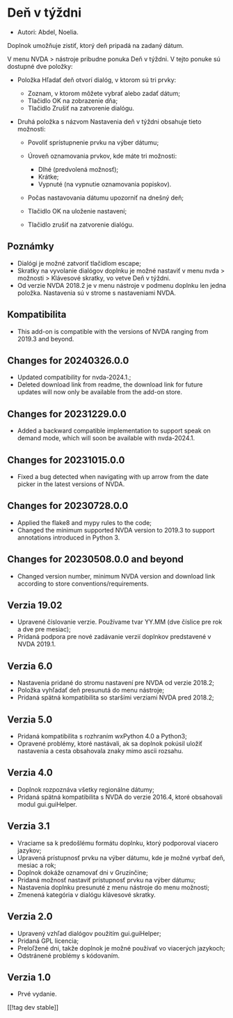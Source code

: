 # Deň v týždni #

* Autori: Abdel, Noelia.

Doplnok umožňuje zistiť, ktorý deň pripadá na zadaný dátum.

V menu NVDA > nástroje pribudne ponuka Deň v týždni. V tejto ponuke sú
dostupné dve položky:

* Položka Hľadať deň otvorí dialóg, v ktorom sú tri prvky:

    * Zoznam, v ktorom môžete vybrať alebo zadať dátum;
    * Tlačidlo OK na zobrazenie dňa;
    * Tlačidlo Zrušiť na zatvorenie dialógu.

* Druhá položka s názvom Nastavenia deň v týždni obsahuje tieto možnosti:

    * Povoliť sprístupnenie prvku na výber dátumu;
    * Úroveň oznamovania prvkov, kde máte tri možnosti:

        * Dlhé (predvolená možnosť);
        * Krátke;
        * Vypnuté (na vypnutie oznamovania popiskov).

    * Počas nastavovania dátumu upozorniť na dnešný deň;
    * Tlačidlo OK na uloženie nastavení;
    * Tlačidlo zrušiť na zatvorenie dialógu.

## Poznámky ##

* Dialógi je možné zatvoriť tlačidlom escape;
* Skratky na vyvolanie dialógov doplnku je možné nastaviť v menu nvda >
  možnosti > Klávesové skratky, vo vetve Deň v týždni.
* Od verzie NVDA 2018.2 je v menu nástroje v podmenu doplnku len jedna
  položka. Nastavenia sú v strome s nastaveniami NVDA.

## Kompatibilita ##

* This add-on is compatible with the versions of NVDA ranging from 2019.3
  and beyond.

## Changes for 20240326.0.0

* Updated compatibility for nvda-2024.1.;
* Deleted download link from readme, the download link for future updates
  will now only be available from the add-on store.

## Changes for 20231229.0.0 ##

* Added a backward compatible implementation to support speak on demand
  mode, which will soon be available with nvda-2024.1.

## Changes for 20231015.0.0 ##

* Fixed a bug detected when navigating with up arrow from the date picker in
  the latest versions of NVDA.

## Changes for 20230728.0.0 ##

* Applied the flake8 and mypy rules to the code;
* Changed the minimum supported NVDA version to 2019.3 to support
  annotations introduced in Python 3.

## Changes for 20230508.0.0 and beyond ##

* Changed version number, minimum NVDA version and download link according
  to store conventions/requirements.

## Verzia 19.02 ##

* Upravené číslovanie verzie. Používame tvar YY.MM (dve číslice pre rok a
  dve pre mesiac);
* Pridaná podpora pre nové zadávanie verzií doplnkov predstavené v NVDA
  2019.1.

## Verzia 6.0 ##

* Nastavenia pridané do stromu nastavení pre NVDA od verzie 2018.2;
* Položka vyhľadať deň presunutá do menu nástroje;
* Pridaná spätná kompatibilita so staršími verziami NVDA pred 2018.2;

## Verzia 5.0 ##

* Pridaná kompatibilita s rozhraním wxPython 4.0 a Python3;
* Opravené problémy, ktoré nastávali, ak sa doplnok pokúsil uložiť
  nastavenia a cesta obsahovala znaky mimo ascii rozsahu.

## Verzia 4.0 ##

* Doplnok rozpoznáva všetky regionálne dátumy;
* Pridaná spätná kompatibilita s NVDA do verzie 2016.4, ktoré obsahovali
  modul gui.guiHelper.

## Verzia 3.1 ##

* Vraciame sa k predošlému formátu doplnku, ktorý podporoval viacero
  jazykov;
* Upravená prístupnosť prvku na výber dátumu, kde je možné vyrbať deň,
  mesiac a rok;
* Doplnok dokáže oznamovať dni v Gruzínčine;
* Pridaná možnosť nastaviť prístupnosť prvku na výber dátumu;
* Nastavenia doplnku presunuté z menu nástroje do menu možnosti;
* Zmenená kategória v dialógu klávesové skratky.

## Verzia 2.0 ##

* Upravený vzhľad dialógov použitím gui.guiHelper;
* Pridaná GPL licencia;
* Preloľžené dni, takže doplnok je možné používať vo viacerých jazykoch;
* Odstránené problémy s kódovaním.

## Verzia 1.0 ##

* Prvé vydanie.

[[!tag dev stable]]
